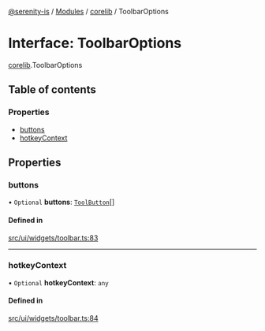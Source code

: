 [@serenity-is](../README.md) / [Modules](../modules.md) / [corelib](../modules/corelib.md) / ToolbarOptions

# Interface: ToolbarOptions

[corelib](../modules/corelib.md).ToolbarOptions

## Table of contents

### Properties

- [buttons](corelib.ToolbarOptions.md#buttons)
- [hotkeyContext](corelib.ToolbarOptions.md#hotkeycontext)

## Properties

### buttons

• `Optional` **buttons**: [`ToolButton`](corelib.ToolButton.md)[]

#### Defined in

[src/ui/widgets/toolbar.ts:83](https://github.com/serenity-is/serenity/blob/master/packages/corelib/src/ui/widgets/toolbar.ts#line&#x3D;83)

___

### hotkeyContext

• `Optional` **hotkeyContext**: `any`

#### Defined in

[src/ui/widgets/toolbar.ts:84](https://github.com/serenity-is/serenity/blob/master/packages/corelib/src/ui/widgets/toolbar.ts#line&#x3D;84)
